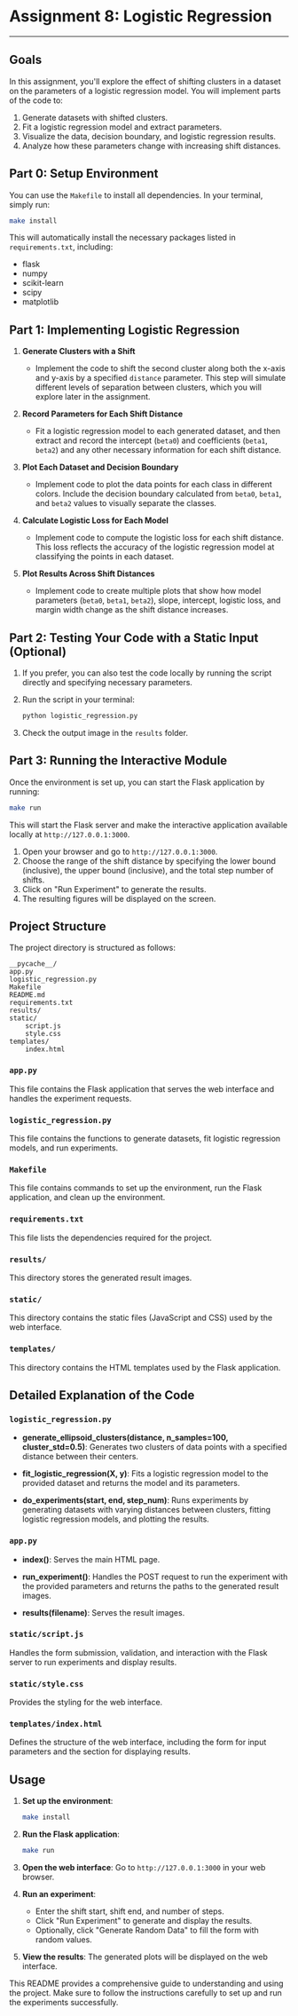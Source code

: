 # Assignment 8: Logistic Regression

---

## Goals

In this assignment, you'll explore the effect of shifting clusters in a dataset on the parameters of a logistic regression model. You will implement parts of the code to:
1. Generate datasets with shifted clusters.
2. Fit a logistic regression model and extract parameters.
3. Visualize the data, decision boundary, and logistic regression results.
4. Analyze how these parameters change with increasing shift distances.

## Part 0: Setup Environment

You can use the `Makefile` to install all dependencies. In your terminal, simply run:

```bash
make install
```

This will automatically install the necessary packages listed in `requirements.txt`, including:

- flask
- numpy
- scikit-learn
- scipy
- matplotlib

## Part 1: Implementing Logistic Regression

1. **Generate Clusters with a Shift**  
   - Implement the code to shift the second cluster along both the x-axis and y-axis by a specified `distance` parameter. This step will simulate different levels of separation between clusters, which you will explore later in the assignment.

2. **Record Parameters for Each Shift Distance**  
   - Fit a logistic regression model to each generated dataset, and then extract and record the intercept (`beta0`) and coefficients (`beta1`, `beta2`) and any other necessary information for each shift distance.

3. **Plot Each Dataset and Decision Boundary**  
   - Implement code to plot the data points for each class in different colors. Include the decision boundary calculated from `beta0`, `beta1`, and `beta2` values to visually separate the classes.

4. **Calculate Logistic Loss for Each Model**  
   - Implement code to compute the logistic loss for each shift distance. This loss reflects the accuracy of the logistic regression model at classifying the points in each dataset.

5. **Plot Results Across Shift Distances**  
   - Implement code to create multiple plots that show how model parameters (`beta0`, `beta1`, `beta2`), slope, intercept, logistic loss, and margin width change as the shift distance increases.

## Part 2: Testing Your Code with a Static Input (Optional)

1. If you prefer, you can also test the code locally by running the script directly and specifying necessary parameters. 
2. Run the script in your terminal:

   ```bash
   python logistic_regression.py
   ```

3. Check the output image in the `results` folder.

## Part 3: Running the Interactive Module

Once the environment is set up, you can start the Flask application by running:

```bash
make run
```

This will start the Flask server and make the interactive application available locally at `http://127.0.0.1:3000`.

1. Open your browser and go to `http://127.0.0.1:3000`.
2. Choose the range of the shift distance by specifying the lower bound (inclusive), the upper bound (inclusive), and the total step number of shifts.
3. Click on "Run Experiment" to generate the results.
4. The resulting figures will be displayed on the screen.

## Project Structure

The project directory is structured as follows:

```
__pycache__/
app.py
logistic_regression.py
Makefile
README.md
requirements.txt
results/
static/
    script.js
    style.css
templates/
    index.html
```

### `app.py`

This file contains the Flask application that serves the web interface and handles the experiment requests.

### `logistic_regression.py`

This file contains the functions to generate datasets, fit logistic regression models, and run experiments.

### `Makefile`

This file contains commands to set up the environment, run the Flask application, and clean up the environment.

### `requirements.txt`

This file lists the dependencies required for the project.

### `results/`

This directory stores the generated result images.

### `static/`

This directory contains the static files (JavaScript and CSS) used by the web interface.

### `templates/`

This directory contains the HTML templates used by the Flask application.

## Detailed Explanation of the Code

### `logistic_regression.py`

- **generate_ellipsoid_clusters(distance, n_samples=100, cluster_std=0.5)**:
  Generates two clusters of data points with a specified distance between their centers.

- **fit_logistic_regression(X, y)**:
  Fits a logistic regression model to the provided dataset and returns the model and its parameters.

- **do_experiments(start, end, step_num)**:
  Runs experiments by generating datasets with varying distances between clusters, fitting logistic regression models, and plotting the results.

### `app.py`

- **index()**:
  Serves the main HTML page.

- **run_experiment()**:
  Handles the POST request to run the experiment with the provided parameters and returns the paths to the generated result images.

- **results(filename)**:
  Serves the result images.

### `static/script.js`

Handles the form submission, validation, and interaction with the Flask server to run experiments and display results.

### `static/style.css`

Provides the styling for the web interface.

### `templates/index.html`

Defines the structure of the web interface, including the form for input parameters and the section for displaying results.

## Usage

1. **Set up the environment**:
   ```bash
   make install
   ```

2. **Run the Flask application**:
   ```bash
   make run
   ```

3. **Open the web interface**:
   Go to `http://127.0.0.1:3000` in your web browser.

4. **Run an experiment**:
   - Enter the shift start, shift end, and number of steps.
   - Click "Run Experiment" to generate and display the results.
   - Optionally, click "Generate Random Data" to fill the form with random values.

5. **View the results**:
   The generated plots will be displayed on the web interface.

This README provides a comprehensive guide to understanding and using the project. Make sure to follow the instructions carefully to set up and run the experiments successfully.